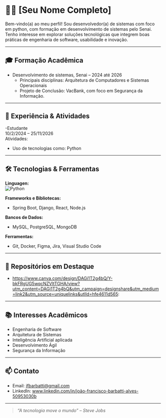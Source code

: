 # 👨‍💻 [Seu Nome Completo]

Bem-vindo(a) ao meu perfil! Sou desenvolvedor(a) de sistemas com foco em python, com formação em desenvolvimento de sistemas pelo Senai. Tenho interesse em explorar soluções tecnológicas que integrem boas práticas de engenharia de software, usabilidade e inovação.

---

## 🎓 Formação Acadêmica

- Desenvolvimento de sistemas, Senai – 2024 até 2026
  - Principais disciplinas: Arquitetura de Computadores e Sistemas Operacionais
  - Projeto de Conclusão: VacBank, com foco em Segurança da Informação.

---

## 💼 Experiência & Atividades

-Estudante  
 10/2/2024 – 25/11/2026  
  Atividades:
  - Uso de tecnologias como: Python

---

## 🛠️ Tecnologias & Ferramentas

**Linguagen:**  
![Python](https://img.shields.io/badge/Python-3776AB?style=flat&logo=python&logoColor=white)

**Frameworks e Bibliotecas:**  
- Spring Boot, Django, React, Node.js

**Bancos de Dados:**  
- MySQL, PostgreSQL, MongoDB

**Ferramentas:**  
- Git, Docker, Figma, Jira, Visual Studio Code

---

## 📂 Repositórios em Destaque

- https://www.canva.com/design/DAGi1T2g4bQ/Y-bkFRgUG5wqcNZVltTGHA/view?utm_content=DAGi1T2g4bQ&utm_campaign=designshare&utm_medium=link2&utm_source=uniquelinks&utlId=hfe4611d565:

---

## 📚 Interesses Acadêmicos

- Engenharia de Software
- Arquitetura de Sistemas
- Inteligência Artificial aplicada
- Desenvolvimento Ágil
- Segurança da Informação

---

## 📫 Contato

- Email: jfbarbatti@gmail.com
- LinkedIn: www.linkedin.com/in/joão-francisco-barbatti-alves-50953030b

---

> _“A tecnologia move o mundo” – Steve Jobs_
